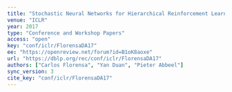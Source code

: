```yaml
---
title: "Stochastic Neural Networks for Hierarchical Reinforcement Learning."
venue: "ICLR"
year: 2017
type: "Conference and Workshop Papers"
access: "open"
key: "conf/iclr/FlorensaDA17"
ee: "https://openreview.net/forum?id=B1oK8aoxe"
url: "https://dblp.org/rec/conf/iclr/FlorensaDA17"
authors: ["Carlos Florensa", "Yan Duan", "Pieter Abbeel"]
sync_version: 3
cite_key: "conf/iclr/FlorensaDA17"
---
```


